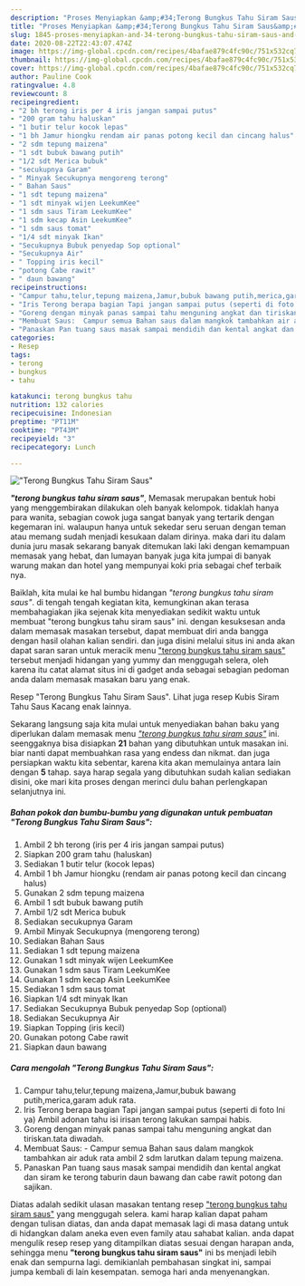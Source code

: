 ```yaml
---
description: "Proses Menyiapkan &amp;#34;Terong Bungkus Tahu Siram Saus&amp;#34;, Sempurna"
title: "Proses Menyiapkan &amp;#34;Terong Bungkus Tahu Siram Saus&amp;#34;, Sempurna"
slug: 1845-proses-menyiapkan-and-34-terong-bungkus-tahu-siram-saus-and-34-sempurna
date: 2020-08-22T22:43:07.474Z
image: https://img-global.cpcdn.com/recipes/4bafae879c4fc90c/751x532cq70/terong-bungkus-tahu-siram-saus-foto-resep-utama.jpg
thumbnail: https://img-global.cpcdn.com/recipes/4bafae879c4fc90c/751x532cq70/terong-bungkus-tahu-siram-saus-foto-resep-utama.jpg
cover: https://img-global.cpcdn.com/recipes/4bafae879c4fc90c/751x532cq70/terong-bungkus-tahu-siram-saus-foto-resep-utama.jpg
author: Pauline Cook
ratingvalue: 4.8
reviewcount: 8
recipeingredient:
- "2 bh terong iris per 4 iris jangan sampai putus"
- "200 gram tahu haluskan"
- "1 butir telur kocok lepas"
- "1 bh Jamur hiongku rendam air panas potong kecil dan cincang halus"
- "2 sdm tepung maizena"
- "1 sdt bubuk bawang putih"
- "1/2 sdt Merica bubuk"
- "secukupnya Garam"
- " Minyak Secukupnya mengoreng terong"
- " Bahan Saus"
- "1 sdt tepung maizena"
- "1 sdt minyak wijen LeekumKee"
- "1 sdm saus Tiram LeekumKee"
- "1 sdm kecap Asin LeekumKee"
- "1 sdm saus tomat"
- "1/4 sdt minyak Ikan"
- "Secukupnya Bubuk penyedap Sop optional"
- "Secukupnya Air"
- " Topping iris kecil"
- "potong Cabe rawit"
- " daun bawang"
recipeinstructions:
- "Campur tahu,telur,tepung maizena,Jamur,bubuk bawang putih,merica,garam aduk rata."
- "Iris Terong berapa bagian Tapi jangan sampai putus (seperti di foto Ini ya) Ambil adonan tahu isi irisan terong lakukan sampai habis."
- "Goreng dengan minyak panas sampai tahu menguning angkat dan tiriskan.tata diwadah."
- "Membuat Saus:  Campur semua Bahan saus dalam mangkok tambahkan air aduk rata ambil 2 sdm larutkan dalam tepung maizena."
- "Panaskan Pan tuang saus masak sampai mendidih dan kental angkat dan siram ke terong taburin daun bawang dan cabe rawit potong dan sajikan."
categories:
- Resep
tags:
- terong
- bungkus
- tahu

katakunci: terong bungkus tahu 
nutrition: 132 calories
recipecuisine: Indonesian
preptime: "PT11M"
cooktime: "PT43M"
recipeyield: "3"
recipecategory: Lunch

---
```



![&#34;Terong Bungkus Tahu Siram Saus&#34;](https://img-global.cpcdn.com/recipes/4bafae879c4fc90c/751x532cq70/terong-bungkus-tahu-siram-saus-foto-resep-utama.jpg)

<b><i>&#34;terong bungkus tahu siram saus&#34;</i></b>, Memasak merupakan bentuk hobi yang menggembirakan dilakukan oleh banyak kelompok. tidaklah hanya para wanita, sebagian cowok juga sangat banyak yang tertarik dengan kegemaran ini. walaupun hanya untuk sekedar seru seruan dengan teman atau memang sudah menjadi kesukaan dalam dirinya. maka dari itu dalam dunia juru masak sekarang banyak ditemukan laki laki dengan kemampuan memasak yang hebat, dan lumayan banyak juga kita jumpai di banyak warung makan dan hotel yang mempunyai koki pria sebagai chef terbaik nya.

Baiklah, kita mulai ke hal bumbu hidangan <i>&#34;terong bungkus tahu siram saus&#34;</i>. di tengah tengah kegiatan kita, kemungkinan akan terasa membahagiakan jika sejenak kita menyediakan sedikit waktu untuk membuat &#34;terong bungkus tahu siram saus&#34; ini. dengan kesuksesan anda dalam memasak masakan tersebut, dapat membuat diri anda bangga dengan hasil olahan kalian sendiri. dan juga disini melalui situs ini anda akan dapat saran saran untuk meracik menu <u>&#34;terong bungkus tahu siram saus&#34;</u> tersebut menjadi hidangan yang yummy dan menggugah selera, oleh karena itu catat alamat situs ini di gadget anda sebagai sebagian pedoman anda dalam memasak masakan baru yang enak.

Resep &#34;Terong Bungkus Tahu Siram Saus&#34;. Lihat juga resep Kubis Siram Tahu Saus Kacang enak lainnya.


Sekarang langsung saja kita mulai untuk menyediakan bahan baku yang diperlukan dalam memasak menu <u><i>&#34;terong bungkus tahu siram saus&#34;</i></u> ini. seenggaknya bisa disiapkan <b>21</b> bahan yang dibutuhkan untuk masakan ini. biar nanti dapat membuahkan rasa yang endess dan nikmat. dan juga persiapkan waktu kita sebentar, karena kita akan memulainya antara lain dengan <b>5</b> tahap. saya harap segala yang dibutuhkan sudah kalian sediakan disini, oke mari kita proses dengan merinci dulu bahan perlengkapan selanjutnya ini.

<!--inarticleads1-->

##### Bahan pokok dan bumbu-bumbu yang digunakan untuk pembuatan &#34;Terong Bungkus Tahu Siram Saus&#34;:

1. Ambil 2 bh terong (iris per 4 iris jangan sampai putus)
1. Siapkan 200 gram tahu (haluskan)
1. Sediakan 1 butir telur (kocok lepas)
1. Ambil 1 bh Jamur hiongku (rendam air panas potong kecil dan cincang halus)
1. Gunakan 2 sdm tepung maizena
1. Ambil 1 sdt bubuk bawang putih
1. Ambil 1/2 sdt Merica bubuk
1. Sediakan secukupnya Garam
1. Ambil  Minyak Secukupnya (mengoreng terong)
1. Sediakan  Bahan Saus
1. Sediakan 1 sdt tepung maizena
1. Gunakan 1 sdt minyak wijen LeekumKee
1. Gunakan 1 sdm saus Tiram LeekumKee
1. Gunakan 1 sdm kecap Asin LeekumKee
1. Sediakan 1 sdm saus tomat
1. Siapkan 1/4 sdt minyak Ikan
1. Sediakan Secukupnya Bubuk penyedap Sop (optional)
1. Sediakan Secukupnya Air
1. Siapkan  Topping (iris kecil)
1. Gunakan potong Cabe rawit
1. Siapkan  daun bawang




<!--inarticleads2-->

##### Cara mengolah &#34;Terong Bungkus Tahu Siram Saus&#34;:

1. Campur tahu,telur,tepung maizena,Jamur,bubuk bawang putih,merica,garam aduk rata.
1. Iris Terong berapa bagian Tapi jangan sampai putus (seperti di foto Ini ya) Ambil adonan tahu isi irisan terong lakukan sampai habis.
1. Goreng dengan minyak panas sampai tahu menguning angkat dan tiriskan.tata diwadah.
1. Membuat Saus:  - Campur semua Bahan saus dalam mangkok tambahkan air aduk rata ambil 2 sdm larutkan dalam tepung maizena.
1. Panaskan Pan tuang saus masak sampai mendidih dan kental angkat dan siram ke terong taburin daun bawang dan cabe rawit potong dan sajikan.




Diatas adalah sedikit ulasan masakan tentang resep <u>&#34;terong bungkus tahu siram saus&#34;</u> yang menggugah selera. kami harap kalian dapat paham dengan tulisan diatas, dan anda dapat memasak lagi di masa datang untuk di hidangkan dalam aneka even even family atau sahabat kalian. anda dapat mengulik resep resep yang ditampilkan diatas sesuai dengan harapan anda, sehingga menu <b>&#34;terong bungkus tahu siram saus&#34;</b> ini bs menjadi lebih enak dan sempurna lagi. demikianlah pembahasan singkat ini, sampai jumpa kembali di lain kesempatan. semoga hari anda menyenangkan.
